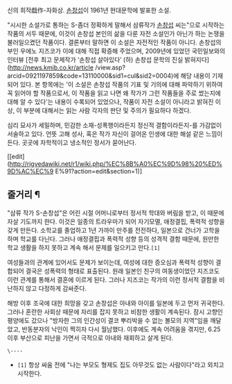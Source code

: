 신의 희작戱作-자화상. [손창섭](%EC%86%90%EC%B0%BD%EC%84%AD.md)이 1961년 현대문학에 발표한 소설.

"시시한 소설가로 통하는 S-좀더 정확하게 말해서 삼류작가 [손창섭](%EC%86%90%EC%B0%BD%EC%84%AD.md)
씨는"으로 시작하는 작품의 서두 때문에, 이것이 손창섭 본인의 삶을 다룬 자전 소설인가 아닌가 하는 논쟁을 불러일으켰던 작품이다. 결론부터
말하면 이 소설은 자전적인 작품이 아니다. 손창섭의 부인 우에노 지즈코가 이에 대해 직접 확증해 주었으며, 2009년에 있었던 국민일보와의
인터뷰 [전후 최고 문제작가 ‘손창섭 살아있다’ (하) 손창섭 문학의 진실 밝혀지다](http://news.kmib.co.kr/article
/view.asp?arcid=0921197859&code=13110000&sid1=cul&sid2=0004)에 해당 내용이 기재되어 있다.
본 항목에는 '이 소설은 손창섭 작품의 기표 및 기의에 대해 파악하기 위하여 꼭 읽어야 할 작품으로서, 이 작품을 읽고 나면 왜 작가가 그런
작품들을 주로 썼는지에 대해 알 수 있다'는 내용이 수록되어 있었으나, 작품이 자전 소설이 아니라고 밝혀진 이상, 이 부분에 대해서는 읽는
사람 각자의 판단 및 주의가 필요하다 하겠다.

심리 묘사가 세밀하며, 민감한 소재-성폭행이라든지 정신적 결함이라든지-를 가감없이 서술하고 있다. 언뜻 고해 성사, 혹은 작가 자신이 걸어온
인생에 대한 해설 같은 느낌이 든다. 곳곳에 자학적이고 냉소적인 정서가 묻어난다.

[[edit](http://rigvedawiki.net/r1/wiki.php/%EC%8B%A0%EC%9D%98%20%ED%9D%AC%EC%9
E%91?action=edit&section=1)]

## 줄거리 ¶

"삼류 작가 S-손창섭"은 어린 시절 어머니로부터 정서적 학대와 버림을 받고, 이 때문에 자살 기도까지 한다. 이것은 일종의 트라우마가 되어
자기모멸, 애정결핍, 폭력적 성향을 갖게 만든다. 소학교를 졸업하고 1년 가까이 만주를 전전하다, 일본으로 건너가 고학을 하며 학교를
다닌다. 그러나 애정결핍과 폭력적 성향 등의 성격적 결함 때문에, 원만한 학교 생활을 하지 못하고 계속 해서 문제를 일으키고 만다.`[1]`

  

여성들과의 관계에 있어서도 문제가 보이는데, 여성에 대한 증오심과 폭력적 성향이 결합되어 결국은 성폭력의 형태로 표출된다. 원래 일본인
친구의 여동생이었던 지즈코도 이런 관계를 통해서 결혼에 이르게 된다. 그러나 지즈코는 작가의 이런 정서적 결함을 비난하지 않고 다정하게
감싸준다.

  

해방 이후 조국에 대한 희망을 갖고 손창섭은 아내와 아이를 일본에 두고 먼저 귀국한다. 그러나 혼란한 사회상 때문에 자리를 잡지 못하고
비참한 생활이 계속된다. 잠시 고향인 평양에도 갔으나 "방자한 그의 인간성이 결코 뿌리박을 수 없는 볼모의 지역"임을 깨달았고, 반동분자의
낙인이 찍히자 다시 월남했다. 이후에도 계속 어려움을 겪지만, 6.25 이후 부산으로 피난을 가면서 극적으로 아내와 재회하고 살게 된다.

`\----`

  * `[1]` 항상 싸움 전에 "나는 부모도 형제도 집도 아무것도 없는 사람이다"라고 외치고 시작한다.


